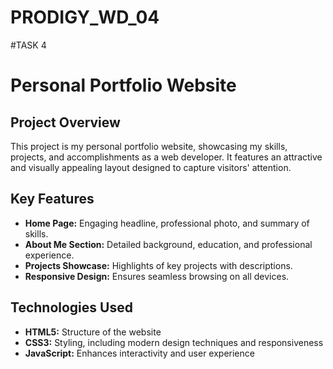 # PRODIGY_WD_04
#TASK 4
# Personal Portfolio Website

## Project Overview
This project is my personal portfolio website, showcasing my skills, projects, and accomplishments as a web developer. It features an attractive and visually appealing layout designed to capture visitors' attention.

## Key Features
- **Home Page:** Engaging headline, professional photo, and summary of skills.
- **About Me Section:** Detailed background, education, and professional experience.
- **Projects Showcase:** Highlights of key projects with descriptions.
- **Responsive Design:** Ensures seamless browsing on all devices.

## Technologies Used
- **HTML5:** Structure of the website
- **CSS3:** Styling, including modern design techniques and responsiveness
- **JavaScript:** Enhances interactivity and user experience
